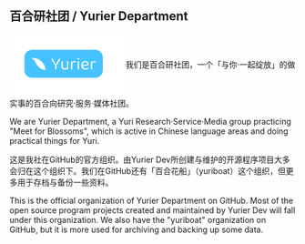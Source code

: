 ## 百合研社团 / Yurier Department
 <img src="https://github.com/YurierDept/.github/blob/38c03a22d22b8085b743b5fc8794425472188942/Logo%20%2B%20Yurier%20v2%20smaller.png" width = "200" alt="Logo" align=center />
我们是百合研社团，一个「与你·一起绽放」的做实事的百合向研究·服务·媒体社团。

We are Yurier Department, a Yuri Research·Service·Media group practicing "Meet for Blossoms", which is active in Chinese language areas and doing practical things for Yuri.

这是我社在GitHub的官方组织。由Yurier Dev所创建与维护的开源程序项目大多会归在这个组织下。我们在GitHub还有「百合花船」（yuriboat）这个组织，但更多用于存档与备份一些资料。  

This is the official organization of Yurier Department on GitHub. Most of the open source program projects created and maintained by Yurier Dev will fall under this organization. We also have the "yuriboat" organization on GitHub, but it is more used for archiving and backing up some data.
